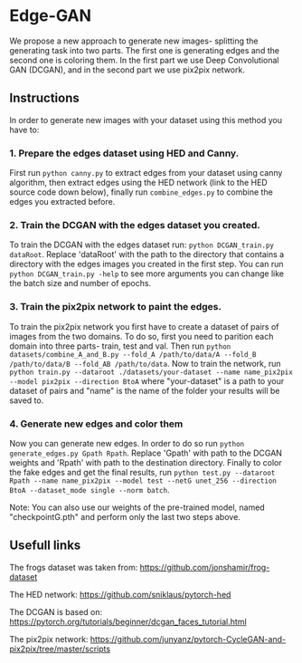# Edge-GAN

We propose a new approach to generate new images- splitting the generating task into two parts. The first one is generating edges and the second one is coloring them. In the first part we use Deep Convolutional GAN (DCGAN), and in the second part we use pix2pix network.

## Instructions

In order to generate new images with your dataset using this method you have to:

### 1. Prepare the edges dataset using HED and Canny.
First run `python canny.py` to extract edges from your dataset using canny algorithm,
then extract edges using the HED network (link to the HED source code down below),
finally run `combine_edges.py` to combine the edges you extracted before.  

### 2. Train the DCGAN with the edges dataset you created.
To train the DCGAN with the edges dataset run: `python DCGAN_train.py dataRoot`.
Replace 'dataRoot' with the path to the directory that contains a directory with the
edges images you created in the first step.
You can run `python DCGAN_train.py -help` to see more arguments you can change like
the batch size and number of epochs.

### 3. Train the pix2pix network to paint the edges.
To train the pix2pix network you first have to create a dataset of pairs of images from the two domains.
To do so, first you need to parition each domain into three parts- train, test and val.
Then run `python datasets/combine_A_and_B.py --fold_A /path/to/data/A --fold_B /path/to/data/B --fold_AB /path/to/data`.
Now to train the network, run `python train.py --dataroot ./datasets/your-dataset --name name_pix2pix --model pix2pix --direction BtoA` where "your-dataset" is a path to your dataset of pairs and "name" is the name of the folder your results will be saved to.

### 4. Generate new edges and color them
Now you can generate new edges. In order to do so run `python generate_edges.py Gpath Rpath`.
Replace 'Gpath' with path to the DCGAN weights and 'Rpath' with path to the destination directory. 
Finally to color the fake edges and get the final results, run `python test.py --dataroot Rpath --name name_pix2pix --model test --netG unet_256 --direction BtoA --dataset_mode single --norm batch`.

Note: You can also use our weights of the pre-trained model, named "checkpointG.pth" and perform only the last two steps above.  

## Usefull links
The frogs dataset was taken from: https://github.com/jonshamir/frog-dataset

The HED network: https://github.com/sniklaus/pytorch-hed

The DCGAN is based on: https://pytorch.org/tutorials/beginner/dcgan_faces_tutorial.html

The pix2pix network: https://github.com/junyanz/pytorch-CycleGAN-and-pix2pix/tree/master/scripts
